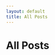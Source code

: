 ```yaml
---
layout: default
title: All Posts
---
```


<div id="contact">
  <h1 class="pageTitle">All Posts</h1>
</div>
